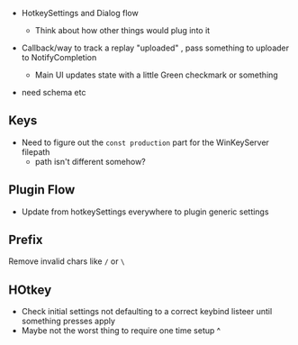 - HotkeySettings and Dialog flow
  - Think about how other things would plug into it


- Callback/way to track a replay "uploaded" , pass something to uploader to NotifyCompletion
  - Main UI updates state with a little Green checkmark or something

 - need schema etc


 ## Keys

- Need to figure out the `const production` part for the WinKeyServer filepath
  - path isn't different somehow?

## Plugin Flow

* Update from hotkeySettings everywhere to plugin generic settings


## Prefix

Remove invalid chars like `/` or `\`

## HOtkey

- Check initial settings not defaulting to a correct keybind listeer until something presses apply
- Maybe not the worst thing to require one time setup ^
